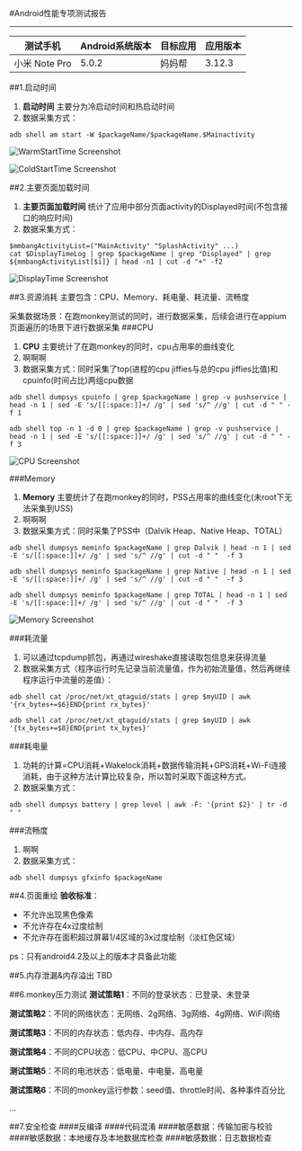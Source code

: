 #Android性能专项测试报告
***
测试手机          |Android系统版本 |目标应用| 应用版本
-----------------|---------------|-------|------
小米 Note Pro     |5.0.2 |妈妈帮		| 3.12.3

##1.启动时间
1. **启动时间** 主要分为冷启动时间和热启动时间
2. 数据采集方式：

~~~
adb shell am start -W $packageName/$packageName.$Mainactivity
~~~
<!--[WarmStartTime](file:///Users/jimmy_zhou/Desktop/android/html/WarmStartTime.html)-->

![WarmStartTime Screenshot](/Users/jimmy_zhou/Desktop/android/html/report/WarmStartTime.png)

<!--[ColdStartTime](file:///Users/jimmy_zhou/Desktop/android/html/ColdStartTime.html)-->

![ColdStartTime Screenshot](/Users/jimmy_zhou/Desktop/android/html/report/ColdStartTime.png)

##2.主要页面加载时间
1. **主要页面加载时间** 统计了应用中部分页面activity的Displayed时间(不包含接口的响应时间)
2. 数据采集方式：

~~~
$mmbangActivityList=("MainActivity" "SplashActivity" ...)
cat $DisplayTimeLog | grep $packageName | grep "Displayed" | grep ${mmbangActivityList[$i]} | head -n1 | cut -d "+" -f2
~~~

<!--[DisplayTime](file:///Users/jimmy_zhou/Desktop/android/html/ColdStartTime.html)-->

![DisplayTime Screenshot](/Users/jimmy_zhou/Desktop/android/html/report/ColdStartTime.png)

##3.资源消耗
主要包含：CPU、Memory、耗电量、耗流量、流畅度

采集数据场景：在跑monkey测试的同时，进行数据采集，后续会进行在appium页面遍历的场景下进行数据采集
###CPU
1. **CPU** 主要统计了在跑monkey的同时，cpu占用率的曲线变化
2. 啊啊啊
3. 数据采集方式：同时采集了top(进程的cpu jiffies与总的cpu jiffies比值)和cpuinfo(时间占比)两组cpu数据

~~~
adb shell dumpsys cpuinfo | grep $packageName | grep -v pushservice | head -n 1 | sed -E 's/[[:space:]]+/ /g' | sed 's/^ //g' | cut -d " " -f 1
~~~

~~~
adb shell top -n 1 -d 0 | grep $packageName | grep -v pushservice | head -n 1 | sed -E 's/[[:space:]]+/ /g' | sed 's/^ //g' | cut -d " " -f 3
~~~
<!--[CPU](file:///Users/jimmy_zhou/Desktop/android/html/CPU.html)
-->
![CPU Screenshot](/Users/jimmy_zhou/Desktop/android/html/report/CPU.png)

###Memory
1. **Memory** 主要统计了在跑monkey的同时，PSS占用率的曲线变化(未root下无法采集到USS)
2. 啊啊啊
3. 数据采集方式：同时采集了PSS中（Dalvik Heap、Native Heap、TOTAL）

~~~
adb shell dumpsys meminfo $packageName | grep Dalvik | head -n 1 | sed -E 's/[[:space:]]+/ /g' | sed 's/^ //g' | cut -d " "  -f 3

adb shell dumpsys meminfo $packageName | grep Native | head -n 1 | sed -E 's/[[:space:]]+/ /g' | sed 's/^ //g' | cut -d " "  -f 3

adb shell dumpsys meminfo $packageName | grep TOTAL | head -n 1 | sed -E 's/[[:space:]]+/ /g' | sed 's/^ //g' | cut -d " "  -f 3
~~~

<!--[Memory](file:///Users/jimmy_zhou/Desktop/android/html/Memory.html)-->

![Memory Screenshot](/Users/jimmy_zhou/Desktop/android/html/report/Memory.png)

###耗流量
1. 可以通过tcpdump抓包，再通过wireshake直接读取包信息来获得流量
2. 数据采集方式（程序运行时先记录当前流量值，作为初始流量值，然后再继续程序运行中流量的差值）：

~~~
adb shell cat /proc/net/xt_qtaguid/stats | grep $myUID | awk '{rx_bytes+=$6}END{print rx_bytes}'

adb shell cat /proc/net/xt_qtaguid/stats | grep $myUID | awk '{tx_bytes+=$8}END{print tx_bytes}'
~~~

###耗电量
1. 功耗的计算=CPU消耗+Wakelock消耗+数据传输消耗+GPS消耗+Wi-Fi连接消耗，由于这种方法计算比较复杂，所以暂时采取下面这种方式。
2. 数据采集方式：

~~~
adb shell dumpsys battery | grep level | awk -F: '{print $2}' | tr -d " "
~~~

###流畅度
1. 啊啊
2. 数据采集方式：

~~~
adb shell dumpsys gfxinfo $packageName
~~~

##4.页面重绘
**验收标准**：

* 不允许出现黑色像素
* 不允许存在4x过度绘制
* 不允许存在面积超过屏幕1/4区域的3x过度绘制（淡红色区域）

ps：只有android4.2及以上的版本才具备此功能

##5.内存泄漏&内存溢出
TBD

##6.monkey压力测试
**测试策略1**：不同的登录状态：已登录、未登录

**测试策略2**：不同的网络状态：无网络、2g网络、3g网络、4g网络、WiFi网络

**测试策略3**：不同的内存状态：低内存、中内存、高内存

**测试策略4**：不同的CPU状态：低CPU、中CPU、高CPU

**测试策略5**：不同的电池状态：低电量、中电量、高电量

**测试策略6**：不同的monkey运行参数：seed值、throttle时间、各种事件百分比

...

##7.安全检查
####反编译
####代码混淆
####敏感数据：传输加密与校验
####敏感数据：本地缓存及本地数据库检查
####敏感数据：日志数据检查


